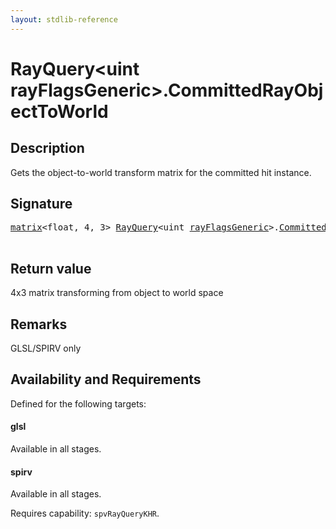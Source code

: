 ```yaml
---
layout: stdlib-reference
---
```


# RayQuery\<uint rayFlagsGeneric\>\.CommittedRayObjectToWorld

## Description

Gets the object-to-world transform matrix for the committed hit instance.



## Signature 

<pre>
<a href="../matrix/index.html" class="code_type">matrix</a>&lt;<span class="code_keyword">float</span>, 4, 3&gt; <a href="index.html" class="code_type">RayQuery</a>&lt;<span class="code_keyword">uint</span> <a href="index.html#decl-rayFlagsGeneric" class="code_var">rayFlagsGeneric</a>&gt;.<a href="committedrayobjecttoworld-09cik.html">CommittedRayObjectToWorld</a>();

</pre>

## Return value
4x3 matrix transforming from object to world space

## Remarks
GLSL/SPIRV only


## Availability and Requirements

Defined for the following targets:

#### glsl
Available in all stages.

#### spirv
Available in all stages.

Requires capability: `spvRayQueryKHR`.


